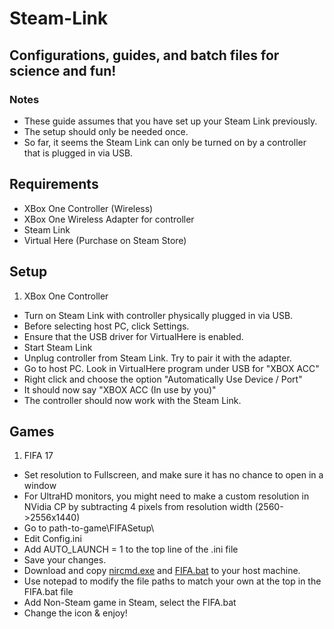 # Steam-Link

## Configurations, guides, and batch files for science and fun!

### Notes
  * These guide assumes that you have set up your Steam Link previously.
  * The setup should only be needed once.
  * So far, it seems the Steam Link can only be turned on by a controller that is plugged in via USB.

## Requirements
 * XBox One Controller (Wireless)
 * XBox One Wireless Adapter for controller
 * Steam Link
 * Virtual Here (Purchase on Steam Store)
  
## Setup
1. XBox One Controller  
  * Turn on Steam Link with controller physically plugged in via USB.
  * Before selecting host PC, click Settings.
  * Ensure that the USB driver for VirtualHere is enabled.
  * Start Steam Link
  * Unplug controller from Steam Link. Try to pair it with the adapter.
  * Go to host PC. Look in VirtualHere program under USB for "XBOX ACC"
  * Right click and choose the option "Automatically Use Device / Port" 
  * It should now say "XBOX ACC (In use by you)"
  * The controller should now work with the Steam Link.
  
## Games 

1. FIFA 17
  * Set resolution to Fullscreen, and make sure it has no chance to open in a window
  * For UltraHD monitors, you might need to make a custom resolution in NVidia CP by subtracting 4 pixels from resolution width (2560->2556x1440)
  * Go to path-to-game\FIFASetup\
  * Edit Config.ini
  * Add AUTO_LAUNCH = 1 to the top line of the .ini file
  * Save your changes.
  * Download and copy [nircmd.exe](http://nircmd.nirsoft.net/) and [FIFA.bat](../master/FIFA.bat) to your host machine.
  * Use notepad to modify the file paths to match your own at the top in the FIFA.bat file
  * Add Non-Steam game in Steam, select the FIFA.bat
  * Change the icon & enjoy!
  
